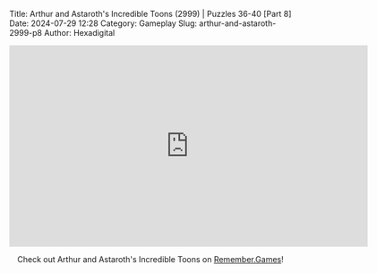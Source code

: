 Title: Arthur and Astaroth's Incredible Toons (2999) | Puzzles 36-40 [Part 8]
Date: 2024-07-29 12:28
Category: Gameplay
Slug: arthur-and-astaroth-2999-p8
Author: Hexadigital

<center><iframe src="https://www.youtube.com/embed/RvQtHSqFWbE?feature=oembed" allow="accelerometer; autoplay; encrypted-media; gyroscope; picture-in-picture" width="640" height="360" frameborder="0"></iframe>

Check out Arthur and Astaroth's Incredible Toons on [Remember.Games]()!</center>
